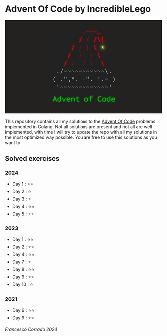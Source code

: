 # **Advent Of Code by IncredibleLego**

![AdventOfCode](./Assets/pictures/aoc.png)

This repository contains all my solutions to the [Advent Of Code](https://adventofcode.com/) problems implemented in Golang. Not all solutions are present and not all are well implemented, with time I will try to update the repo with all my solutions in the most optimized way possible. You are free to use this solutions as you want to

## Solved exercises

### **2024**

* Day 1 : ⭐⭐
* Day 2 : ⭐
* Day 3 : ⭐
* Day 4 : ⭐⭐
* Day 5 : ⭐⭐

### **2023**

* Day 1 : ⭐⭐
* Day 2 : ⭐⭐
* Day 4 : ⭐⭐
* Day 7 : ⭐
* Day 8 : ⭐⭐
* Day 9 : ⭐⭐
* Day 10 : ⭐

### **2021**

* Day 6 : ⭐⭐
* Day 9 : ⭐⭐



*Francesco Corrado 2024*
